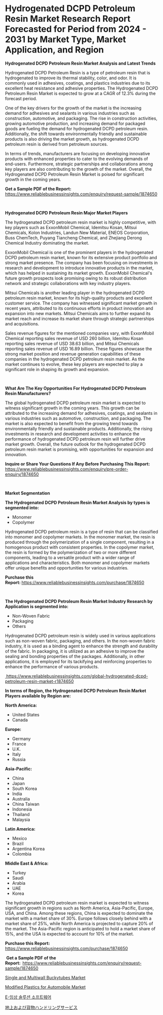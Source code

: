 <p><h1>Hydrogenated DCPD Petroleum Resin Market Research Report Forecasted for Period from 2024 -  2031 by Market Type, Market Application, and Region</h1></p><p><strong>Hydrogenated DCPD Petroleum Resin Market Analysis and Latest Trends</strong></p>
<p><p>Hydrogenated DCPD Petroleum Resin is a type of petroleum resin that is hydrogenated to improve its thermal stability, color, and odor. It is commonly used in adhesives, coatings, and plastics industries due to its excellent heat resistance and adhesive properties. The Hydrogenated DCPD Petroleum Resin Market is expected to grow at a CAGR of 12.3% during the forecast period.</p><p>One of the key drivers for the growth of the market is the increasing demand for adhesives and sealants in various industries such as construction, automotive, and packaging. The rise in construction activities, growing automotive production, and increasing demand for packaged goods are fueling the demand for hydrogenated DCPD petroleum resin. Additionally, the shift towards environmentally friendly and sustainable products is also driving the market growth, as hydrogenated DCPD petroleum resin is derived from petroleum sources.</p><p>In terms of trends, manufacturers are focusing on developing innovative products with enhanced properties to cater to the evolving demands of end-users. Furthermore, strategic partnerships and collaborations among key players are also contributing to the growth of the market. Overall, the Hydrogenated DCPD Petroleum Resin Market is poised for significant growth in the coming years.</p></p>
<p><strong>Get a Sample PDF of the Report:&nbsp;</strong> <a href="https://www.reliablebusinessinsights.com/enquiry/request-sample/1874650">https://www.reliablebusinessinsights.com/enquiry/request-sample/1874650</a></p>
<p>&nbsp;</p>
<p><strong>Hydrogenated DCPD Petroleum Resin Major Market Players</strong></p>
<p><p>The hydrogenated DCPD petroleum resin market is highly competitive, with key players such as ExxonMobil Chemical, Idemitsu Kosan, Mitsui Chemicals, Kolon Industries, Landun New Material, ENEOS Corporation, Buss ChemTech, Puyang Tiancheng Chemical, and Zhejiang Derong Chemical Industry dominating the market.</p><p>ExxonMobil Chemical is one of the prominent players in the hydrogenated DCPD petroleum resin market, known for its extensive product portfolio and strong market presence. The company has been focusing on investments in research and development to introduce innovative products in the market, which has helped in sustaining its market growth. ExxonMobil Chemical's future growth prospects look promising owing to its robust distribution network and strategic collaborations with key industry players.</p><p>Mitsui Chemicals is another leading player in the hydrogenated DCPD petroleum resin market, known for its high-quality products and excellent customer service. The company has witnessed significant market growth in recent years, attributed to its continuous efforts in product innovation and expansion into new markets. Mitsui Chemicals aims to further expand its market reach and increase its market share through strategic partnerships and acquisitions.</p><p>Sales revenue figures for the mentioned companies vary, with ExxonMobil Chemical reporting sales revenue of USD 260 billion, Idemitsu Kosan reporting sales revenue of USD 38.63 billion, and Mitsui Chemicals reporting sales revenue of USD 16.89 billion. These figures showcase the strong market position and revenue generation capabilities of these companies in the hydrogenated DCPD petroleum resin market. As the market continues to evolve, these key players are expected to play a significant role in shaping its growth and expansion.</p></p>
<p>&nbsp;</p>
<p><strong>What Are The Key Opportunities For Hydrogenated DCPD Petroleum Resin Manufacturers?</strong></p>
<p><p>The global hydrogenated DCPD petroleum resin market is expected to witness significant growth in the coming years. This growth can be attributed to the increasing demand for adhesives, coatings, and sealants in various industries such as automotive, construction, and packaging. The market is also expected to benefit from the growing trend towards environmentally friendly and sustainable products. Additionally, the rising investments in research and development activities to enhance the performance of hydrogenated DCPD petroleum resin will further drive market growth. Overall, the future outlook for the hydrogenated DCPD petroleum resin market is promising, with opportunities for expansion and innovation.</p></p>
<p><strong>Inquire or Share Your Questions If Any Before Purchasing This Report:</strong> <a href="https://www.reliablebusinessinsights.com/enquiry/pre-order-enquiry/1874650">https://www.reliablebusinessinsights.com/enquiry/pre-order-enquiry/1874650</a></p>
<p>&nbsp;</p>
<p><strong>Market Segmentation</strong></p>
<p><strong>The Hydrogenated DCPD Petroleum Resin Market Analysis by types is segmented into:</strong></p>
<p><ul><li>Monomer</li><li>Copolymer</li></ul></p>
<p><p>Hydrogenated DCPD petroleum resin is a type of resin that can be classified into monomer and copolymer markets. In the monomer market, the resin is produced through the polymerization of a single component, resulting in a homogenous product with consistent properties. In the copolymer market, the resin is formed by the polymerization of two or more different components, leading to a versatile product with a wider range of applications and characteristics. Both monomer and copolymer markets offer unique benefits and opportunities for various industries.</p></p>
<p><strong>Purchase this Report:&nbsp;</strong><a href="https://www.reliablebusinessinsights.com/purchase/1874650">https://www.reliablebusinessinsights.com/purchase/1874650</a></p>
<p>&nbsp;</p>
<p><strong>The Hydrogenated DCPD Petroleum Resin Market Industry Research by Application is segmented into:</strong></p>
<p><ul><li>Non-Woven Fabric</li><li>Packaging</li><li>Others</li></ul></p>
<p><p>Hydrogenated DCPD petroleum resin is widely used in various applications such as non-woven fabric, packaging, and others. In the non-woven fabric industry, it is used as a binding agent to enhance the strength and durability of the fabric. In packaging, it is utilized as an adhesive to improve the sealing and bonding properties of the packages. Additionally, in other applications, it is employed for its tackifying and reinforcing properties to enhance the performance of various products.</p></p>
<p><a href="https://www.reliablebusinessinsights.com/global-hydrogenated-dcpd-petroleum-resin-market-r1874650">&nbsp;https://www.reliablebusinessinsights.com/global-hydrogenated-dcpd-petroleum-resin-market-r1874650</a></p>
<p><strong>In terms of Region, the Hydrogenated DCPD Petroleum Resin Market Players available by Region are:</strong></p>
<p>
    <p> <strong> North America: </strong>
        <ul>
            <li>United States</li>
            <li>Canada</li>
        </ul>
        </p> 
    <p> <strong> Europe: </strong>
        <ul>
            <li>Germany</li>
            <li>France</li>
            <li>U.K.</li>
            <li>Italy</li>
            <li>Russia</li>
        </ul>
        </p> 
    <p> <strong> Asia-Pacific: </strong>
        <ul>
            <li>China</li>
            <li>Japan</li>
            <li>South Korea</li>
            <li>India</li>
            <li>Australia</li>
            <li>China Taiwan</li>
            <li>Indonesia</li>
            <li>Thailand</li>
            <li>Malaysia</li>
        </ul>
        </p> 
    <p> <strong> Latin America: </strong>
        <ul>
            <li>Mexico</li>
            <li>Brazil</li>
            <li>Argentina Korea</li>
            <li>Colombia</li>
        </ul>
        </p> 
    <p> <strong> Middle East & Africa: </strong>
        <ul>
            <li>Turkey</li>
            <li>Saudi</li>
            <li>Arabia</li>
            <li>UAE</li>
            <li>Korea</li>
        </ul>
    </p>
    </p>
<p><p>The hydrogenated DCPD petroleum resin market is expected to witness significant growth in regions such as North America, Asia-Pacific, Europe, USA, and China. Among these regions, China is expected to dominate the market with a market share of 30%. Europe follows closely behind with a market share of 25%, while North America is projected to capture 20% of the market. The Asia-Pacific region is anticipated to hold a market share of 15%, and the USA is expected to account for 10% of the market.</p></p>
<p><strong>Purchase this Report: </strong><a href="https://www.reliablebusinessinsights.com/purchase/1874650">https://www.reliablebusinessinsights.com/purchase/1874650</a></p>
<p>&nbsp;<strong>Get a Sample PDF of the Report:&nbsp;&nbsp;</strong><a href="https://www.reliablebusinessinsights.com/enquiry/request-sample/1874650">https://www.reliablebusinessinsights.com/enquiry/request-sample/1874650</a></p>
<p><strong></strong></p>
<p><p><a href="https://github.com/labibmmn112/Market-Research-Report-List-1/blob/main/single-and-multiwall-buckytubes-market.md">Single and Multiwall Buckytubes Market</a></p><p><a href="https://github.com/gladysalidde/Market-Research-Report-List-1/blob/main/modified-plastics-for-automobile-market.md">Modified Plastics for Automobile Market</a></p><p><a href="https://github.com/johneahan44556754/Market-Research-Report-List-1/blob/main/5834675144876.md">E-임상 솔루션 소프트웨어</a></p><p><a href="https://github.com/BrionnaBoyle/Market-Research-Report-List-1/blob/main/4167208138734.md">地上および貨物ハンドリングサービス</a></p></p>